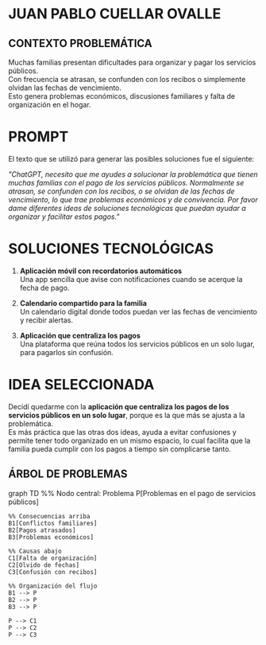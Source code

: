 # JUAN PABLO CUELLAR OVALLE

## CONTEXTO PROBLEMÁTICA
Muchas familias presentan dificultades para organizar y pagar los servicios públicos.  
Con frecuencia se atrasan, se confunden con los recibos o simplemente olvidan las fechas de vencimiento.  
Esto genera problemas económicos, discusiones familiares y falta de organización en el hogar.  

# PROMPT
El texto que se utilizó para generar las posibles soluciones fue el siguiente:

*"ChatGPT, necesito que me ayudes a solucionar la problemática que tienen muchas familias
con el pago de los servicios públicos. Normalmente se atrasan, se confunden con los recibos,
o se olvidan de las fechas de vencimiento, lo que trae problemas económicos y de convivencia.
Por favor dame diferentes ideas de soluciones tecnológicas que puedan ayudar a organizar y
facilitar estos pagos."*

# SOLUCIONES TECNOLÓGICAS
1. **Aplicación móvil con recordatorios automáticos**  
   Una app sencilla que avise con notificaciones cuando se acerque la fecha de pago.  

2. **Calendario compartido para la familia**  
   Un calendario digital donde todos puedan ver las fechas de vencimiento y recibir alertas.  

3. **Aplicación que centraliza los pagos**  
   Una plataforma que reúna todos los servicios públicos en un solo lugar, para pagarlos sin confusión.  

# IDEA SELECCIONADA
Decidí quedarme con la **aplicación que centraliza los pagos de los servicios públicos en un solo lugar**, porque es la que más se ajusta a la problemática.  
Es más práctica que las otras dos ideas, ayuda a evitar confusiones y permite tener todo organizado en un mismo espacio, lo cual facilita que la familia pueda cumplir con los pagos a tiempo sin complicarse tanto.
## ÁRBOL DE PROBLEMAS
graph TD
    %% Nodo central: Problema
    P[Problemas en el pago de servicios públicos]

    %% Consecuencias arriba
    B1[Conflictos familiares]
    B2[Pagos atrasados]
    B3[Problemas económicos]

    %% Causas abajo
    C1[Falta de organización]
    C2[Olvido de fechas]
    C3[Confusión con recibos]

    %% Organización del flujo
    B1 --> P
    B2 --> P
    B3 --> P

    P --> C1
    P --> C2
    P --> C3
